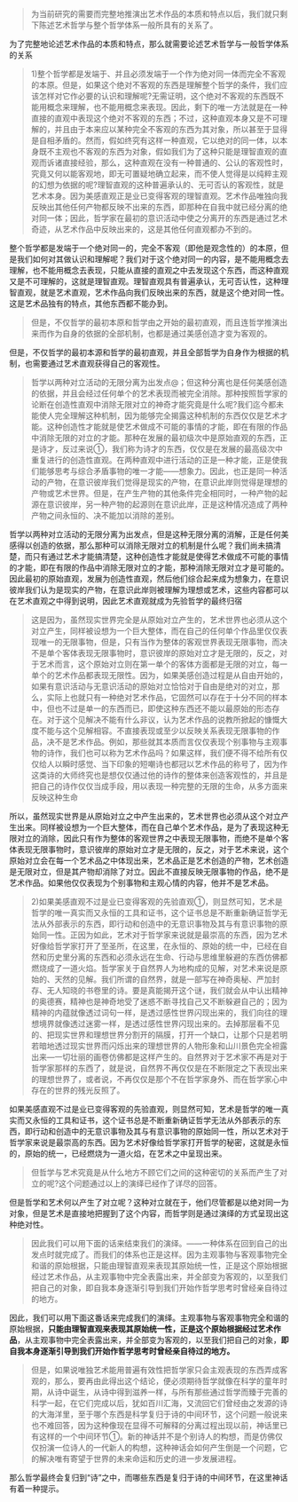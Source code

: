 <blockquote data-pid="Be6uRrr5">为当前研究的需要而完整地推演出艺术作品的本质和特点以后，我们就只剩下陈述艺术哲学与整个哲学体系一般所具有的关系了。</blockquote><p data-pid="x1dYUgle">为了完整地论述艺术作品的本质和特点，那么就需要论述艺术哲学与一般哲学体系的关系</p><blockquote data-pid="LwBSbvxw">1)整个哲学都是发端于、并且必须发端于一个作为绝对同一体而完全不客观的本原。但是，如果这个绝对不客观的东西是理解整个哲学的条件，我们应该怎样对它作必要的认识和理解呢?无需证明，这个绝对不客观的东西既不能用概念来理解，也不能用概念来表现。因此，剩下的唯一方法就是在一种直接的直观中表现这个绝对不客观的东西；不过，这种直观本身又是不可理解的，并且由于本来应以某种完全不客观的东西为其对象，所以甚至于显得是自相矛盾的。然而，假如终究有这样一种直观，它以绝对的同一体，以本身既不主观也不客观的东西为对象，假如我们为了这种只能是理智直观的直观而诉诸直接经验，那么，这种直观在没有一种普通的、公认的客观性时，究竟又何以能客观地，即无可置疑地确立起来，而不使人觉得是以纯粹主观的幻想为依据的呢?理智直观的这种普遍承认的、无可否认的客观性，就是艺术本身。因为美感直观正是业已变得客观的理智直观。艺术作品唯独向我反映出其他任何产物都反映不出来的东西，即那种在自我中就已经分离的绝对同一体；因此，哲学家在最初的意识活动中使之分离开的东西是通过艺术奇迹，从艺术作品中反映出来的，这是其他任何直观都办不到的。</blockquote><p data-pid="ZKr7hss3">整个哲学都是发端于一个绝对同一的，完全不客观（即他是观念性的）的本原，但是我们如何对其做认识和理解呢？我们对于这个绝对同一的内容，是不能用概念去理解，也不能用概念去表现，只能从直接的直观之中去发现这个东西，而这种直观又是不可理解的，这就是理智直观。理智直观具有普遍承认，无可否认性，这种理智直观，就是艺术直观，艺术作品向我们反映出来的东西，就是这个绝对同一性。这是艺术品独有的特点，其他东西都不能办到。</p><blockquote data-pid="WO7GQTcm">但是，不仅哲学的最初本原和哲学由之开始的最初直观，而且连哲学推演出来而作为自身的依据的全部机制，也都是通过美感创造才变为客观的。</blockquote><p data-pid="Sqm8WtQh">但是，不仅哲学的最初本源和哲学的最初直观，并且全部哲学为自身作为根据的机制，也需要通过艺术直观获得自己的客观性。</p><blockquote data-pid="JSE2Qnef">哲学以两种对立活动的无限分离为出发点@；但这种分离也是任何美感创造的依据，并且会经过任何单个的艺术表现而被完全消除。那种按照哲学家的论断在创造性直观中消除无限对立的神奇才能究竟是什么呢?我们迄今都未能使人完全理解这种机制，因为能够完全揭露这种机制的东西仅仅是艺术才能。这种创造性才能就是使艺术做成不可能的事情的才能，即在有限的作品中消除无限的对立的才能。那种在发展的最初级次中是原始直观的东西，正是诗才，反过来说①，我们称为诗才的东西，仅仅是在发展的最高级次中重复进行的创造性直观。在两种直观中进行活动的正是一种才能，正是使我们能够思考与综合矛盾事物的唯一才能——想象力。因此，也正是同一种活动的产物，在意识彼岸我们觉得是现实的产物，在意识此岸则觉得是理想的产物或艺术世界。但是，在产生产物的其他条件完全相同时，一种产物的起源在意识彼岸，另一种产物的起源则在意识此岸，正是这种情况造成了两种产物之间永恒的、决不能加以消除的差别。</blockquote><p data-pid="sYxEINVt">哲学以两种对立活动的无限分离为出发点，但是这种无限分离的消解，正是任何美感得以创造的依据，那么那种可以消除无限对立的机制是什么呢？我们尚未搞清楚，而只有通过艺术才能搞清楚，这种创造性才能就是使得艺术做成不可能的事情的才能，即在有限的作品中消除无限对立的才能，那种消除无限对立才是可能的。因此最初的原始直观，发展为创造性直观，然后他们综合起来成为想象力，在意识彼岸我们认为是现实的产物，在意识此岸则被理解为理想或艺术，这些内容都可以在艺术直观之中得到说明，因此艺术直观就成为先验哲学的最终归宿</p><blockquote data-pid="msA3m60b">这是因为，虽然现实世界完全是从原始对立产生的，艺术世界也必须从这个对立产生，同样被设想为一个巨大整体，而在自己的任何单个作品里仅仅表现唯一的无限事物，但是，只有当作为整体的客观世界表现无限事物，而决不是单个客体表现无限事物时，意识彼岸的原始对立才是无限的，反之，对于艺术而言，这个原始对立则在第一单个的客体方面都是无限的对立，每一单个的艺术作品都表现无限性。因为，如果美感创造过程是从自由开始的，如果有意识活动与无意识活动的原始对立恰恰对于自由是绝对的对立，那么，实际上也就只有一种绝对艺术作品，它固然可以存在于十分不同的样本中，但也不过是单一的东西而已，即使这种东西还不能以最原始的形态存在。对于这个见解决不能有什么非议，认为艺术作品的说教所掀起的慷慨大度不能与这个见解相容。不直接表现或至少以反映关系表现无限事物的作品，决不是艺术作品。例如，那些就其本质而言仅仅表现个别事物与主观事物的诗作，我们也可以称为艺术作品吗？如果这样，我们便不得不给所有仅仅给人以瞬时感觉、当下印象的短嘲诗也都冠以艺术作品的称号了，因为作这类诗的大师终究也是想仅仅通过他的诗作的整体来创造客观性的，并且是把自己的诗作仅仅当成手段，用以表现一种完整的无限的生命，从多方面来反映这种生命</blockquote><p data-pid="yQJM8opG">所以，虽然现实世界是从原始对立之中产生出来的，艺术世界也必须从这个对立产生出来。同样被设想为一个巨大整体，而在自己单个艺术作品，是为了表现这种无限对立的消除，因此只有作为整体的客观世界之中表现无限事物，而绝不是单个客体表现无限事物时，意识彼岸的原始对立才是无限的，反之，对于艺术来说，这个原始对立会在每一个艺术品之中体现出来，艺术品正是艺术创造的产物，艺术创造是无限对立，但是其产物却消除了对立。因此不直接反映无限事物的作品，绝不是艺术作品。如果他仅仅表现为个别事物和主观心情的内容，他并不是艺术品。</p><blockquote data-pid="eW4AqW5o">2)如果美感直观不过是业已变得客观的先验直观①，则显然可知，艺术是哲学的唯一真实而又永恒的工具和证书，这个证书总是不断重新确证哲学无法从外部表示的东西，即行动和创造中的无意识事物及其与有意识事物的原始同一性。正因为如此，艺术对于哲学家来说就是最崇高的东西，因为艺术好像给哲学家打开了至圣所，在这里，在永恒的、原始的统一中，已经在自然和历史里分离的东西和必须永远在生命、行动与思维里躲避的东西仿佛都燃烧成了一道火焰。哲学家关于自然界人为地构成的见解，对艺术来说是原始的、天然的见解。我们所谓的自然界，就是一部写在神奇奥秘、严加封存、无人知晓的书卷里的诗。要是真能揭开这个谜，我们就会从中认出精神的奥德赛，精神也是神奇地受了迷惑不断寻找自己又不断躲避自己的；因为精神的内蕴就像透过词句一样，是透过感性世界闪现出来的，我们向往的理想境界就像透过迷雾一样，是透过感性世界闪现出来的。去掉那层看不见的、把现实世界和理想世界分割开的隔膜，打开一个缺口，让那个只是若明若暗地透过现实世界而闪烁出来的理想世界的人物形象和山川景色完全袒露出来—一切壮丽的画卷仿佛都是这样产生的。自然界对于艺术家不再是对于哲学家那样的东西了，就是说，自然界不再仅仅是在不断限定之下表现出来的理想世界了，或者说，不再仅仅是那个不在哲学家身外、而在哲学家心中存在的世界的残光反照了。</blockquote><p data-pid="_Q9RWn6F">如果美感直观不过是业已变得客观的先验直观，则显然可知，艺术是哲学的唯一真实而又永恒的工具和证书，这个证书总是不断重新确证哲学无法从外部表示的东西，即行动和创造中的无意识事物及其与有意识事物的原始同一性，所以艺术对于哲学家来说是最崇高的东西。因为艺术好像给哲学家打开哲学的秘密，这就是永恒的，原始的统一，已经燃烧为一道火焰，在艺术之中呈现出来。</p><blockquote data-pid="VftWhmvB">但哲学与艺术究竟是从什么地方不顾它们之间的这种密切的关系而产生了对立的呢?这个问题通过以上的演绎已经作了详尽的回答。</blockquote><p data-pid="74KXEPrD">但是哲学和艺术何以产生了对立呢？这种对立就在于，他们尽管都是以绝对同一为对象，但是艺术是直接地把握到了这个内容，而哲学则是通过演绎的方式呈现出这种绝对性。</p><blockquote data-pid="FMeth99F">因此我们可以用下面的话来结束我们的演绎。——一种体系在回到自己的出发点时就完成了。而我们的体系也正是这样。因为主观事物与客观事物完全和谐的原始根据，只能由理智直观来表现其原始统一性，正是这个原始根据经过艺术作品，从主观事物中完全表露出来，并全部变为客观的，以至我们把自己的对象，即自我本身逐渐引导到我们开始作哲学思考时曾经亲自待过的地方。</blockquote><p data-pid="Mu_VbepP">因此，我们可以用下面这番话来完成我们的演绎。主观事物与客观事物完全和谐的原始根据，<b>只能由理智直观来表现其原始统一性，正是这个原始根据经过艺术作品</b>，从主观事物中完全表露出来，并全部变为客观的，以至我们把自己的对象，<b>即自我本身逐渐引导到我们开始作哲学思考时曾经亲自待过的地方。</b></p><blockquote data-pid="l77GUl8B">但是，如果说唯独艺术能用普遍有效性把哲学家只会主观表现的东西弄成客观的，那么，要再由此得出这个结论，便必须期待哲学就像在科学的童年时期，从诗中诞生，从诗中得到滋养一样，与所有那些通过哲学而臻于完善的科学一起，在它们完成以后，犹如百川汇海，又流回它们曾经由之发源的诗的大海洋里，至于哪个东西是科学复归于诗的中间环节，这个问题一般说来也不难回答，因为这种像现在显得不可解释的分离过程出现以前，神话里已有这样的一个中间环节①。新的神话并不是个别诗人的构想，而是仿佛仅仅扮演一位诗人的一代新人的构想，这种神话会如何产生倒是一个问题，它的解决唯有寄望于世界的未来命运和历史的进一步发展进程。</blockquote><p data-pid="1K4NFxc7">那么哲学最终会复归到“诗”之中，而哪些东西是复归于诗的中间环节，在这里神话有着一种提示。</p>